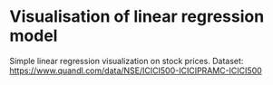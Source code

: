 # Visualisation of linear regression model #

Simple linear regression visualization on stock prices.
Dataset: https://www.quandl.com/data/NSE/ICICI500-ICICIPRAMC-ICICI500

